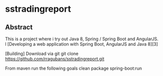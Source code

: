 # sstradingreport 

## Abstract

This is a project where i try out Java 8, Spring / Spring Boot and AngularJS. 
l
[Developing a web application with Spring Boot, AngularJS and Java 8][3]

[Building]
Download via git 
git clone https://github.com/rragubans/sstradingreport.git

From maven 
run the following goals clean package spring-boot:run
